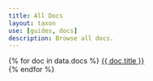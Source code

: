 ```yaml
---
title: All Docs
layout: taxon
use: [guides, docs]
description: Browse all docs.
---
```

{% for doc in data.docs %}
  <a href="{{ doc.url }}">{{ doc.title }}</a><br>
{% endfor %}
